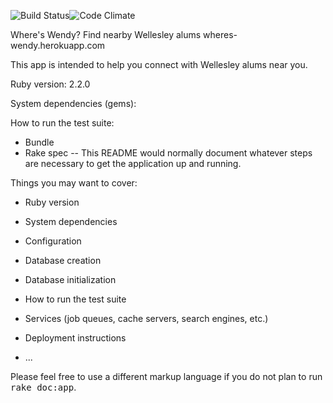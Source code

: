 ![Build Status](https://codeship.com/projects/ffd59880-0ec0-0133-36c0-0ac2adc2b302/status?branch=master)![Code Climate](https://codeclimate.com/github/rovaira/wheres_wendy.png)

Where's Wendy?
Find nearby Wellesley alums
wheres-wendy.herokuapp.com

This app is intended to help you connect with Wellesley alums near you.

Ruby version: 2.2.0

System dependencies (gems):

How to run the test suite:
* Bundle
* Rake spec
--
This README would normally document whatever steps are necessary to get the
application up and running.

Things you may want to cover:

* Ruby version

* System dependencies

* Configuration

* Database creation

* Database initialization

* How to run the test suite

* Services (job queues, cache servers, search engines, etc.)

* Deployment instructions

* ...


Please feel free to use a different markup language if you do not plan to run
<tt>rake doc:app</tt>.
